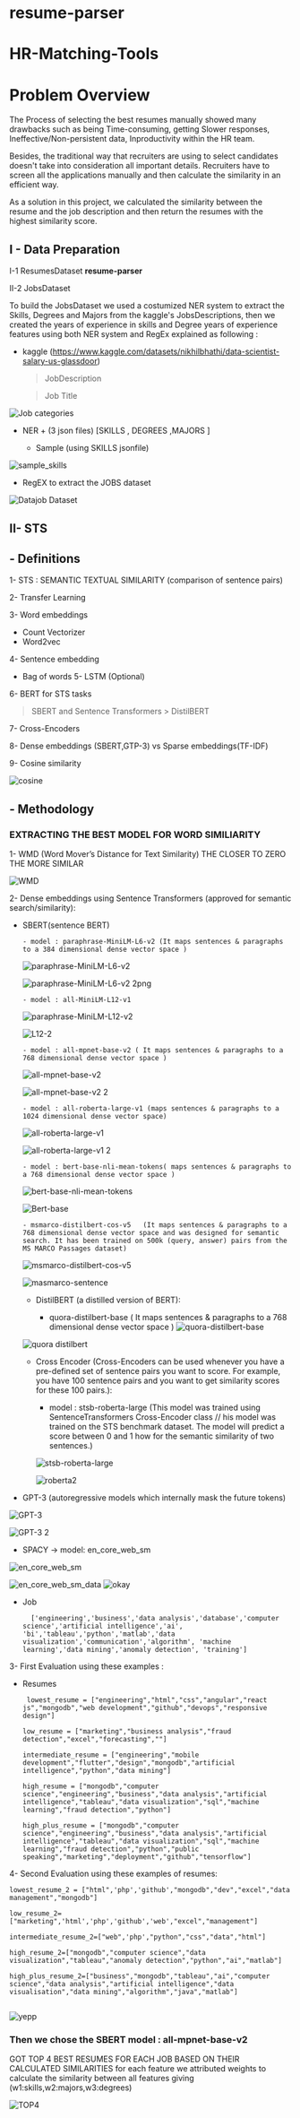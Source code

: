 # resume-parser
# HR-Matching-Tools

# Problem Overview

The Process of selecting the best resumes manually showed many drawbacks
such as being Time-consuming, getting Slower responses, Ineffective/Non-persistent data,
Inproductivity within the HR team. 

Besides, the traditional way that recruiters are using to select candidates doesn't take into consideration all important details. Recruiters have to screen all the applications manually and then calculate the similarity in an efficient way.

As a solution in this project, we calculated the similarity between the resume and the job description and then return the resumes with the highest similarity score.


## I - Data Preparation
I-1 ResumesDataset  **resume-parser**

II-2 JobsDataset 

To build the JobsDataset we used a costumized NER system to extract the Skills, Degrees and Majors from the kaggle's JobsDescriptions, 
then we created the  years of experience in skills and  Degree years of experience features using both NER system and RegEx explained as following :

   - kaggle (https://www.kaggle.com/datasets/nikhilbhathi/data-scientist-salary-us-glassdoor) 
       > JobDescription 
       
       >  Job Title
       
   ![Job categories](https://user-images.githubusercontent.com/78451998/185714017-5e7e9486-1e37-4ca6-9c6b-344cd2418192.png)
   
   - NER + (3 json files) [SKILLS , DEGREES ,MAJORS ]
     
     +  Sample (using SKILLS jsonfile)
     
   
   ![sample_skills](https://user-images.githubusercontent.com/78451998/185714002-7d8c439f-d5f2-4754-a925-183eafaff816.png)
   
   
   + RegEX to extract the JOBS dataset
   
![Datajob Dataset](https://user-images.githubusercontent.com/78451998/185712634-4b57b166-964d-4169-a644-2f52158ef10b.png)


## II- STS

## - Definitions 

1- STS : SEMANTIC TEXTUAL SIMILARITY (comparison of sentence pairs)

2- Transfer Learning

3- Word embeddings
 - Count Vectorizer
 - Word2vec
 
4- Sentence embedding
 - Bag of words
5- LSTM (Optional)

6- BERT for STS tasks
  > SBERT and Sentence Transformers
    > DistilBERT
    
7- Cross-Encoders

8- Dense embeddings (SBERT,GTP-3) vs Sparse embeddings(TF-IDF)

9- Cosine similarity

![cosine](https://user-images.githubusercontent.com/78451998/186685650-bf5b36a3-c8fa-48f3-8e51-8aa2e9287639.png)



## - Methodology

### EXTRACTING THE BEST MODEL FOR WORD SIMILIARITY

1- WMD (Word Mover’s Distance for Text Similarity) THE CLOSER TO ZERO THE MORE SIMILAR

![WMD](https://user-images.githubusercontent.com/78451998/186677693-b9a1752b-d39a-4488-a82e-5f296a85586e.png)





2-  Dense embeddings using Sentence Transformers (approved for semantic search/similarity):
 
   - SBERT(sentence BERT)
   
         - model : paraphrase-MiniLM-L6-v2 (It maps sentences & paragraphs to a 384 dimensional dense vector space )
         
      ![paraphrase-MiniLM-L6-v2](https://user-images.githubusercontent.com/78451998/185649175-68ce7fd6-a7f5-40d1-ae91-680d381500ae.png)
      
      ![paraphrase-MiniLM-L6-v2 2png](https://user-images.githubusercontent.com/78451998/185746344-4902db9b-db98-49f0-9280-c7900b7c1c2d.png)


         
         
         - model : all-MiniLM-L12-v1
         
      ![paraphrase-MiniLM-L12-v2](https://user-images.githubusercontent.com/78451998/185649219-78e1a249-ff8c-417a-9106-b6798da663c6.png)
      
      ![L12-2](https://user-images.githubusercontent.com/78451998/185747269-2ee2a0e1-1b49-400b-ab43-31651297ca21.png)

         
         - model : all-mpnet-base-v2 ( It maps sentences & paragraphs to a 768 dimensional dense vector space )
      ![all-mpnet-base-v2](https://user-images.githubusercontent.com/78451998/185654620-46767d43-3bee-4c4f-9184-ca4d0d6d09cc.png)
      
      ![all-mpnet-base-v2 2](https://user-images.githubusercontent.com/78451998/185749893-38004557-2c88-4480-a514-e31d2c35f023.png)

         
         - model : all-roberta-large-v1 (maps sentences & paragraphs to a 1024 dimensional dense vector space)
         
     ![all-roberta-large-v1](https://user-images.githubusercontent.com/78451998/185653297-8110eb9e-77b6-40c2-b869-d67ac4c681fd.png)
     
     ![all-roberta-large-v1 2](https://user-images.githubusercontent.com/78451998/185750700-113a22b5-3c07-4e01-ac5f-654497bf68b5.png)
 
         
         - model : bert-base-nli-mean-tokens( maps sentences & paragraphs to a 768 dimensional dense vector space )
     ![bert-base-nli-mean-tokens](https://user-images.githubusercontent.com/78451998/185658202-b254e9c4-e299-4d8b-a154-da9782ea7a6f.png)
     
     ![Bert-base](https://user-images.githubusercontent.com/78451998/185753890-5762a6a3-393d-4bba-bdd8-00bf4aae0ba0.png)
          
         - msmarco-distilbert-cos-v5   (It maps sentences & paragraphs to a 768 dimensional dense vector space and was designed for semantic search. It has been trained on 500k (query, answer) pairs from the MS MARCO Passages dataset)
          
        ![msmarco-distilbert-cos-v5](https://user-images.githubusercontent.com/78451998/185739187-7cc297a2-5177-43ba-9039-ba3699c20c22.png)
        
        ![masmarco-sentence](https://user-images.githubusercontent.com/78451998/185792262-7f5eb60d-306b-403e-8c1c-9175ff5236d4.png)


         
       - DistilBERT  (a distilled version of BERT): 
         
          
          - quora-distilbert-base ( It maps sentences & paragraphs to a 768 dimensional dense vector space )
     ![quora-distilbert-base](https://user-images.githubusercontent.com/78451998/185706963-a26895d9-769c-4502-a86a-052c3f343007.png)
     
        ![quora distilbert](https://user-images.githubusercontent.com/78451998/185754302-87242af1-cae8-412a-9e6c-d614c03f9272.png)

     
      - Cross Encoder (Cross-Encoders can be used whenever you have a pre-defined set of sentence pairs you want to score. For example, you have 100 sentence pairs and you want to get similarity scores for these 100 pairs.):
       
         - model : stsb-roberta-large (This model was trained using SentenceTransformers Cross-Encoder class 
         // his model was trained on the STS benchmark dataset. The model will predict a score between 0 and 1 how for the semantic similarity of two sentences.)
         
          ![stsb-roberta-large](https://user-images.githubusercontent.com/78451998/185737828-e2e4bd09-4871-4f28-9061-99ee4729d1dc.png)
          
          ![roberta2](https://user-images.githubusercontent.com/78451998/185792033-c612aebd-2fb2-44ed-9b8d-cbdafa31e7ba.png)

           
          
  - GPT-3 (autoregressive models which internally mask the future tokens)
  
  ![GPT-3](https://user-images.githubusercontent.com/78451998/185740633-ad60d2d2-973d-4da5-91c0-954b65b03316.png)
  
  ![GPT-3 2](https://user-images.githubusercontent.com/78451998/185792709-6bb69d6f-ad32-47a3-861c-4e05b54c1a70.png)

 -  SPACY -> model: en_core_web_sm

![en_core_web_sm](https://user-images.githubusercontent.com/78451998/185712371-cf25f567-16c0-4585-9982-94f3c8af7165.png)

![en_core_web_sm_data](https://user-images.githubusercontent.com/78451998/185936446-0d60b82d-4bb1-42fc-ac6b-18f3b595c402.png)
![okay](https://user-images.githubusercontent.com/78451998/185939131-2e4281c6-b328-4135-ba2d-3fe45889b26e.png)



- Job
    
  ```
    ['engineering','business','data analysis','database','computer science','artificial intelligence','ai', 'bi','tableau','python','matlab','data visualization','communication','algorithm', 'machine learning','data mining','anomaly detection', 'training']
     ```

3- First Evaluation using these examples :

- Resumes
   
    ```
     lowest_resume = ["engineering","html","css","angular","react js","mongodb","web development","github","devops","responsive design"]
    
    low_resume = ["marketing","business analysis","fraud detection","excel","forecasting",""]
    
    intermediate_resume = ["engineering","mobile development","flutter","design","mongodb","artificial intelligence","python","data mining"]
    
    high_resume = ["mongodb","computer science","engineering","business","data analysis","artificial intelligence","tableau","data visualization","sql","machine learning","fraud detection","python"]

    high_plus_resume = ["mongodb","computer science","engineering","business","data analysis","artificial intelligence","tableau","data visualization","sql","machine learning","fraud detection","python","public speaking","marketing","deployment","github","tensorflow"]
   
    ```
  
4- Second Evaluation using these examples of resumes:
```
lowest_resume_2 = ["html",'php','github',"mongodb","dev","excel","data management","mongodb"]

low_resume_2=["marketing",'html','php','github','web',"excel","management"]

intermediate_resume_2=["web",'php',"python","css","data","html"]

high_resume_2=["mongodb","computer science","data visualization","tableau","anomaly detection","python","ai","matlab"]

high_plus_resume_2=["business","mongodb","tableau","ai","computer science","data analysis","artificial intelligence","data visualisation","data mining","algorithm","java","matlab"]


```
![yepp](https://user-images.githubusercontent.com/78451998/186676533-976b8bee-eedd-4a01-95e4-5107d6d24db1.png)

### Then we chose the SBERT model :   all-mpnet-base-v2 

GOT TOP 4 BEST RESUMES FOR EACH JOB BASED ON THEIR CALCULATED SIMILARITIES 
for each feature we attributed weights to calculate the similarity between all features giving (w1:skills,w2:majors,w3:degrees)

![TOP4](https://user-images.githubusercontent.com/78451998/186678778-a780ca4d-7785-4b77-8cc2-7f97f5ee938a.png)
